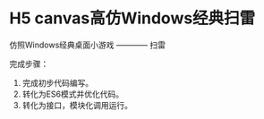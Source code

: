 # H5 canvas高仿Windows经典扫雷

仿照Windows经典桌面小游戏 ———— 扫雷

完成步骤：
1. 完成初步代码编写。
2. 转化为ES6模式并优化代码。
3. 转化为接口，模块化调用运行。